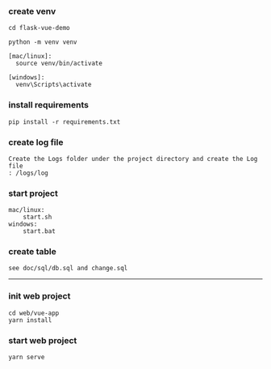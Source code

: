 ### create venv
```shell
cd flask-vue-demo

python -m venv venv

[mac/linux]:
  source venv/bin/activate
  
[windows]:
  venv\Scripts\activate

```
### install requirements
```shell
pip install -r requirements.txt

```

### create log file
```shell
Create the Logs folder under the project directory and create the Log file
: /logs/log
```


### start project
```
mac/linux:
    start.sh
windows:
    start.bat
```

### create table
```
see doc/sql/db.sql and change.sql
```

---
### init web project
```shell script
cd web/vue-app
yarn install
```
### start web project
```shell
yarn serve

```
